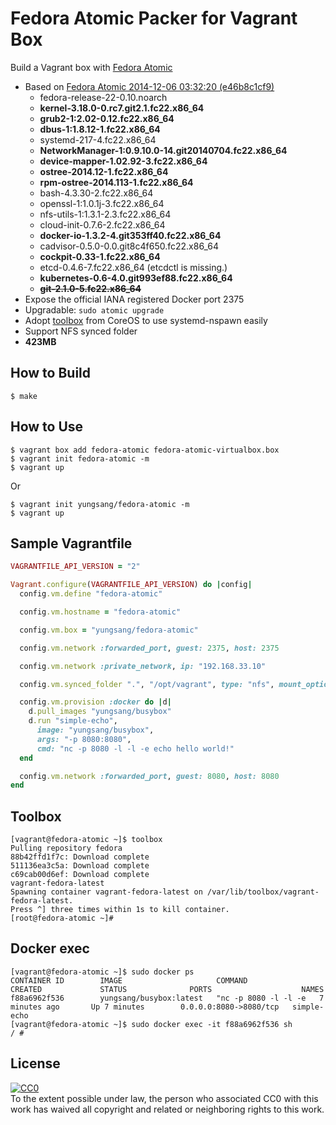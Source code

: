 # Fedora Atomic Packer for Vagrant Box

Build a Vagrant box with [Fedora Atomic](http://www.projectatomic.io/)

- Based on [Fedora Atomic 2014-12-06 03:32:20 (e46b8c1cf9)](http://dl.fedoraproject.org/pub/alt/fedora-atomic/repo/refs/heads/fedora-atomic/rawhide/x86_64/)
  - fedora-release-22-0.10.noarch
  - **kernel-3.18.0-0.rc7.git2.1.fc22.x86_64**
  - **grub2-1:2.02-0.12.fc22.x86_64**
  - **dbus-1:1.8.12-1.fc22.x86_64**
  - systemd-217-4.fc22.x86_64
  - **NetworkManager-1:0.9.10.0-14.git20140704.fc22.x86_64**
  - **device-mapper-1.02.92-3.fc22.x86_64**
  - **ostree-2014.12-1.fc22.x86_64**
  - **rpm-ostree-2014.113-1.fc22.x86_64**
  - bash-4.3.30-2.fc22.x86_64
  - openssl-1:1.0.1j-3.fc22.x86_64
  - nfs-utils-1:1.3.1-2.3.fc22.x86_64
  - cloud-init-0.7.6-2.fc22.x86_64
  - **docker-io-1.3.2-4.git353ff40.fc22.x86_64**
  - cadvisor-0.5.0-0.0.git8c4f650.fc22.x86_64
  - **cockpit-0.33-1.fc22.x86_64**
  - etcd-0.4.6-7.fc22.x86_64 (etcdctl is missing.)
  - **kubernetes-0.6-4.0.git993ef88.fc22.x86_64**
  - **<del>git-2.1.0-5.fc22.x86_64</del>**
- Expose the official IANA registered Docker port 2375
- Upgradable: `sudo atomic upgrade`
- Adopt [toolbox](https://github.com/YungSang/toolbox/tree/fedora-atomic) from CoreOS to use systemd-nspawn easily
- Support NFS synced folder
- **423MB**

## How to Build

```
$ make
```

## How to Use

```
$ vagrant box add fedora-atomic fedora-atomic-virtualbox.box
$ vagrant init fedora-atomic -m
$ vagrant up
```

Or

```
$ vagrant init yungsang/fedora-atomic -m
$ vagrant up
```

## Sample Vagrantfile

```ruby
VAGRANTFILE_API_VERSION = "2"

Vagrant.configure(VAGRANTFILE_API_VERSION) do |config|
  config.vm.define "fedora-atomic"

  config.vm.hostname = "fedora-atomic"

  config.vm.box = "yungsang/fedora-atomic"

  config.vm.network :forwarded_port, guest: 2375, host: 2375

  config.vm.network :private_network, ip: "192.168.33.10"

  config.vm.synced_folder ".", "/opt/vagrant", type: "nfs", mount_options: ["nolock", "vers=3", "udp"]

  config.vm.provision :docker do |d|
    d.pull_images "yungsang/busybox"
    d.run "simple-echo",
      image: "yungsang/busybox",
      args: "-p 8080:8080",
      cmd: "nc -p 8080 -l -l -e echo hello world!"
  end

  config.vm.network :forwarded_port, guest: 8080, host: 8080
end
```

## Toolbox

```
[vagrant@fedora-atomic ~]$ toolbox
Pulling repository fedora
88b42ffd1f7c: Download complete
511136ea3c5a: Download complete
c69cab00d6ef: Download complete
vagrant-fedora-latest
Spawning container vagrant-fedora-latest on /var/lib/toolbox/vagrant-fedora-latest.
Press ^] three times within 1s to kill container.
[root@fedora-atomic ~]# 
```

## Docker exec

```
[vagrant@fedora-atomic ~]$ sudo docker ps
CONTAINER ID        IMAGE                     COMMAND                CREATED             STATUS              PORTS                    NAMES
f88a6962f536        yungsang/busybox:latest   "nc -p 8080 -l -l -e   7 minutes ago       Up 7 minutes        0.0.0.0:8080->8080/tcp   simple-echo
[vagrant@fedora-atomic ~]$ sudo docker exec -it f88a6962f536 sh
/ # 
```

## License

[![CC0](http://i.creativecommons.org/p/zero/1.0/88x31.png)](http://creativecommons.org/publicdomain/zero/1.0/)  
To the extent possible under law, the person who associated CC0 with this work has waived all copyright and related or neighboring rights to this work.
